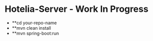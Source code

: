 ﻿# Hotelia-Server - Work In Progress
 - **cd your-repo-name
 - **mvn clean install
 - **mvn spring-boot:run
